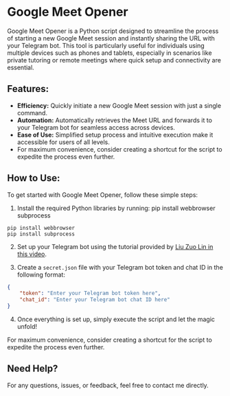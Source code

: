 # Google Meet Opener

Google Meet Opener is a Python script designed to streamline the process of starting a new Google Meet session and instantly sharing the URL with your Telegram bot. This tool is particularly useful for individuals using multiple devices such as phones and tablets, especially in scenarios like private tutoring or remote meetings where quick setup and connectivity are essential.

## Features:

- **Efficiency:** Quickly initiate a new Google Meet session with just a single command.
- **Automation:** Automatically retrieves the Meet URL and forwards it to your Telegram bot for seamless access across devices.
- **Ease of Use:** Simplified setup process and intuitive execution make it accessible for users of all levels.
- For maximum convenience, consider creating a shortcut for the script to expedite the process even further.

## How to Use:

To get started with Google Meet Opener, follow these simple steps:

1. Install the required Python libraries by running:
pip install webbrowser subprocess
```pip
pip install webbrowser
pip install subprocess
```
2. Set up your Telegram bot using the tutorial provided by [Liu Zuo Lin in this video](https://www.youtube.com/watch?v=ozQfKhdNjJU&ab_channel=LiuZuoLin).

3. Create a `secret.json` file with your Telegram bot token and chat ID in the following format:

```json
{
    "token": "Enter your Telegram bot token here",
    "chat_id": "Enter your Telegram bot chat ID here"
}
```

4. Once everything is set up, simply execute the script and let the magic unfold!

For maximum convenience, consider creating a shortcut for the script to expedite the process even further.

## Need Help?

For any questions, issues, or feedback, feel free to contact me directly.





